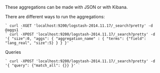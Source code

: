These aggregations can be made with JSON or with Kibana.

There are different ways to run the aggregations:

    ` curl -XGET 'localhost:9200/logstash-2014.11.17/_search?pretty' -d @aggs1 `
    ` curl -XPOST 'localhost:9200/logstash-2014.11.17/_search?pretty' -d '{ "size":0, "aggs": { "aggregation_name" : { "terms": {"field": "lang_real", "size":5} } } }' `


Queries

    ` curl -XPOST 'localhost:9200/logstash-2014.11.17/_search?pretty' -d '{ "query": {"match_all": {}} }' `
